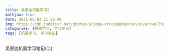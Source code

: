```yaml
---
title: 吴恩达机器学习2
mathjax: true
date: 2021-06-03 21:26:40
img: https://cdn.jsdelivr.net/gh/Mug-9/imge-stroage@master/cover/wallhaven-j3w3lq.5vbu53bm59o0.png
categories: [机器学习, 学习笔记]
tags: [机器学习, 学习笔记]
---
```


吴恩达机器学习笔记(二)

<!-- less -->



